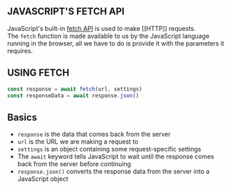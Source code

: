 ## JAVASCRIPT'S FETCH API

JavaScript's built-in [fetch API](https://developer.mozilla.org/en-US/docs/Web/API/Fetch_API) is used to make [[HTTP]] requests.
The `fetch` function is made available to us by the JavaScript language running in the browser, all we have to do is provide it with the parameters it requires.

## USING FETCH

```js
const response = await fetch(url, settings)
const responseData = await response.json()
```

## Basics
- `response` is the data that comes back from the server
- `url` is the URL we are making a request to
- `settings` is an object containing some request-specific settings
- The `await` keyword tells JavaScript to wait until the response comes back from the server before continuing
- `response.json()` converts the response data from the server into a JavaScript object